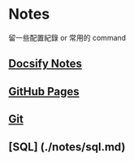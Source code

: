 # Notes
留一些配置紀錄 or 常用的 command
## [Docsify Notes](./notes/docsify.md)
## [GitHub Pages](./notes/Github-Pages.md)
## [Git](./notes/git.md)
## [SQL] (./notes/sql.md)